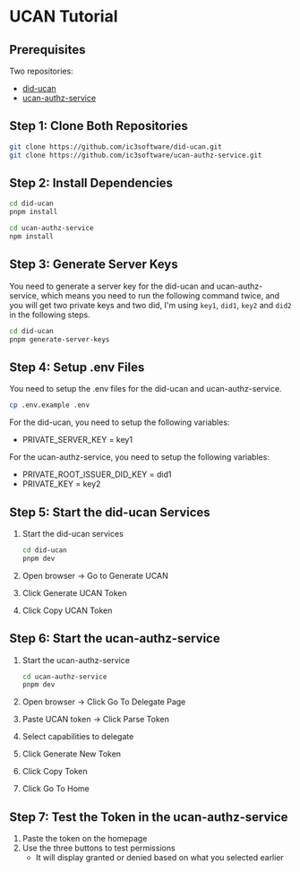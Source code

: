 # UCAN Tutorial

## Prerequisites

Two repositories:

- [did-ucan](https://github.com/ic3software/did-ucan)
- [ucan-authz-service](https://github.com/ic3software/ucan-authz-service)

## Step 1: Clone Both Repositories

```bash
git clone https://github.com/ic3software/did-ucan.git
git clone https://github.com/ic3software/ucan-authz-service.git
```

## Step 2: Install Dependencies

```bash
cd did-ucan
pnpm install
```

```bash
cd ucan-authz-service
npm install
```

## Step 3: Generate Server Keys

You need to generate a server key for the did-ucan and ucan-authz-service, which means you need to run the following command twice, and you will get two private keys and two did, I'm using `key1`, `did1`, `key2` and `did2` in the following steps.

```bash
cd did-ucan
pnpm generate-server-keys
```

## Step 4: Setup .env Files

You need to setup the .env files for the did-ucan and ucan-authz-service.

```bash
cp .env.example .env
```

For the did-ucan, you need to setup the following variables:

- PRIVATE_SERVER_KEY = key1

For the ucan-authz-service, you need to setup the following variables:

- PRIVATE_ROOT_ISSUER_DID_KEY = did1
- PRIVATE_KEY = key2

## Step 5: Start the did-ucan Services

1. Start the did-ucan services

    ```bash
    cd did-ucan
    pnpm dev
    ```

2. Open browser → Go to Generate UCAN
3. Click Generate UCAN Token
4. Click Copy UCAN Token

## Step 6: Start the ucan-authz-service

1. Start the ucan-authz-service

    ```bash
    cd ucan-authz-service
    pnpm dev
    ```

2. Open browser → Click Go To Delegate Page
3. Paste UCAN token → Click Parse Token
4. Select capabilities to delegate
5. Click Generate New Token
6. Click Copy Token
7. Click Go To Home

## Step 7: Test the Token in the ucan-authz-service

1. Paste the token on the homepage
2. Use the three buttons to test permissions
    - It will display granted or denied based on what you selected earlier
